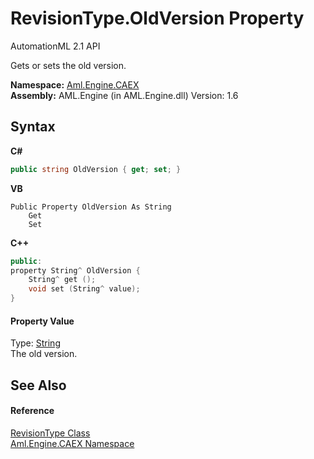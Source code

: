 # RevisionType.OldVersion Property 
AutomationML 2.1 API 

Gets or sets the old version.

**Namespace:**&nbsp;<a href="N_Aml_Engine_CAEX">Aml.Engine.CAEX</a><br />**Assembly:**&nbsp;AML.Engine (in AML.Engine.dll) Version: 1.6

## Syntax

**C#**<br />
``` C#
public string OldVersion { get; set; }
```

**VB**<br />
``` VB
Public Property OldVersion As String
	Get
	Set
```

**C++**<br />
``` C++
public:
property String^ OldVersion {
	String^ get ();
	void set (String^ value);
}
```


#### Property Value
Type: <a href="https://docs.microsoft.com/dotnet/api/system.string" target="_parent" rel="noopener noreferrer">String</a><br />The old version.

## See Also


#### Reference
<a href="T_Aml_Engine_CAEX_RevisionType">RevisionType Class</a><br /><a href="N_Aml_Engine_CAEX">Aml.Engine.CAEX Namespace</a><br />
